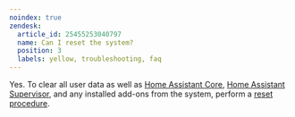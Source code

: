 ```yaml
---
noindex: true
zendesk:
  article_id: 25455253040797
  name: Can I reset the system?
  position: 3
  labels: yellow, troubleshooting, faq
---
```


Yes. To clear all user data as well as [Home Assistant Core](https://www.home-assistant.io/docs/glossary/#home-assistant-core), [Home Assistant Supervisor](https://www.home-assistant.io/docs/glossary/#home-assistant-supervisor), and any installed add-ons from the system, perform a [reset procedure](/hc/en-us/articles/25463622043165-Resetting-the-device).
